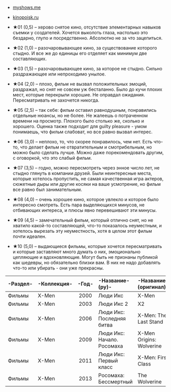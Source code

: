 - [myshows.me](https://myshows.me/annaburova89)
- [kinopoisk.ru](https://www.kinopoisk.ru/user/2244732/)

- ★01 (0,5) – херово снятое кино, отсутствие элементарных навыков съемки у создателей. Хочется выколоть глаза, настолько это бездарно, глупо и посредственно. Абсолютно не за что зацепиться.
- ★02 (1,0) – разочаровывающее кино, за существование которого стыдно. И все же до единицы его отделяет как минимум две составляющих.
- ★03 (1,5) – разочаровывающее кино, за которое не стыдно. Сильно раздражающее или непроходимо унылое.
- ★04 (2,0) – плохо, фильм не вызвал положительных эмоций, раздражал, но снят не совсем уж бесталанно. Было до кучи плохих мест, которые перекрыли хорошие. Не оправдал ожидания. Пересматривать не захочется никогда.
- ★05 (2,5) – так себе: фильм оставил равнодушным, понравились отдельные нюансы, но не более. Не жалеешь о потраченном времени на просмотр. Плохого было столько же, сколько и хорошего. Оценка также подходит для guilty pleasure - умом понимаешь, что фильм слабоват, но все равно вызвал интерес.
- ★06 (3,0) – неплохо, то, что скорее понравилось, чем нет. Есть что-то, что делает фильм не отвратительным и смотрибельным, но можно было сделать лучше. Можно даже порекомендовать другим, с оговоркой, что это слабый фильм.
- ★07 (3,5) – годно, можно пересмотреть через энное число лет, не стыдно глянуть в компании друзей. Были неинтересные места, которые хотелось пропустить, не самая качественная игра актеров, сюжетные дыры или другие косяки на ваше усмотрение, но фильм все равно был занимательным.
- ★08 (4,0) – очень хорошее кино, которое увлекло и которое было интересно смотреть. Есть пара выделяющихся минусов, не отбивающих интереса, и плюсы явно перевешивают эти минусы.
- ★09 (4,5) – замечательный фильм, который отлично снят, но не хватило какой-то составляющей, что-то показалось неуместным, и хотелось вырезать эту неуместность, хотя в целом этот фильм почти идеален.
- ★10 (5,0) – выдающиеся фильмы, которые хочется пересматривать и которые заставляют много думать о них, эмоционально цепляющие и вдохновляющие. Могут быть не признаны публикой как шедевры, но обязательно близки вам. В них не надо добавлять что-то или убирать - они уже прекрасны.

|-Раздел-|-Коллекция-|-Год-|-Название-(ру)-|-Название-(оригинал)-|-Оценка-|
|:---|:---|:---:|:---|:---|:---:|
| Фильмы | X-Men | 2000 | Люди Икс | X-Men | 10 |
| Фильмы | X-Men | 2003 | Люди Икс 2 | X2 | 9 |
| Фильмы | X-Men | 2006 | Люди Икс: Последняя битва | X-Men: The Last Stand | 8 |
| Фильмы | X-Men | 2009 | Люди Икс: Начало. Росомаха | X-Men Origins: Wolverine | 8 |
| Фильмы | X-Men | 2011 | Люди Икс: Первый класс | X-Men: First Class | 8 |
| Фильмы | X-Men | 2013 | Росомаха: Бессмертный | The Wolverine | 6 |
